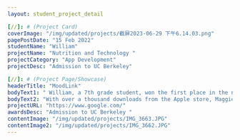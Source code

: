 ```yaml
---
layout: student_project_detail

[//]: # (Project Card)
coverImage: "/img/updated/projects/截屏2023-06-29 下午6.14.03.png"
pagePostDate: "15 Feb 2022"
studentName: "William"
projectName: "Nutrition and Technology "
projectCategory: "App Development"
projectDesc: "Admission to UC Berkeley"

[//]: # (Project Page/Showcase)
headerTitle: "MoodLink"
bodyText1: " William, a 7th grade student, won the first place in the new energy group in the final of the California science competition with his AI intelligent air conditioning control and energy saving system. The achievement underscores the growing competitive advantage of computing programs in traditional scientific fields. The close combination of science and technology and environmental protection has intensified the competition in the field of new energy, and also highlighted the great potential of science and technology to solve modern problems."
bodyText2: "With over a thousand downloads from the Apple store, Maggie's app provides invaluable nutrition and activity recommendations for our remote children. She is a role model who actively uses technology to improve lives."
projectURL: "https://www.google.com/"
awardsDesc: "Admission to UC Berkeley "
contentImage: "/img/updated/projects/IMG_3663.JPG"
contentImage2: "/img/updated/projects/IMG_3662.JPG"
---
```

